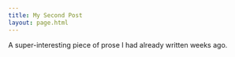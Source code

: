 ```yaml
---
title: My Second Post
layout: page.html
---
```


A super-interesting piece of prose I had already written weeks ago.
